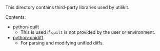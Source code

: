 This directory contains third-party libraries used by utilikit.

Contents:

* [python-quilt](//github.com/bjoernricks/python-quilt)
    * This is used if `quilt` is not provided by the user or environment.
* [python-unidiff](//github.com/matiasb/python-unidiff)
    * For parsing and modifying unified diffs.
